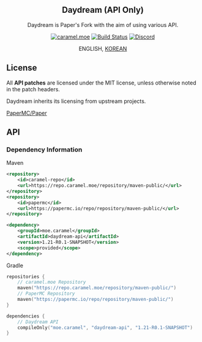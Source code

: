 <div align="center">

## Daydream (API Only)

<p>Daydream is Paper's Fork with the aim of using various API.</p>

[![caramel.moe](https://img.shields.io/badge/made%20by.-caramel.moe-red)](https://caramel.moe)
[![Build Status](https://img.shields.io/github/actions/workflow/status/LemonCaramel/Daydream-API/daydream-api-build-1.21.yml)](https://github.com/LemonCaramel/Daydream-API/actions/workflows/daydream-api-build-1.21.yml)
[![Discord](https://img.shields.io/discord/534586842079821824.svg?label=use%20server&logo=discord&logoColor=ffffff&color=7389D8&labelColor=6A7EC2)](https://discord.gg/f9qGtYF)

ENGLISH, [KOREAN](README_KO.md)

</div>

## License

All **API patches** are licensed under the MIT license, unless otherwise noted in the patch headers.

Daydream inherits its licensing from upstream projects.

[PaperMC/Paper](https://github.com/PaperMC/Paper)

## API

### Dependency Information
Maven
```xml
<repository>
    <id>caramel-repo</id>
    <url>https://repo.caramel.moe/repository/maven-public/</url>
</repository>
<repository>
    <id>papermc</id>
    <url>https://papermc.io/repo/repository/maven-public/</url>
</repository>

<dependency>
    <groupId>moe.caramel</groupId>
    <artifactId>daydream-api</artifactId>
    <version>1.21-R0.1-SNAPSHOT</version>
    <scope>provided</scope>
</dependency>
```

Gradle
```kotlin
repositories {
    // caramel.moe Repository
    maven("https://repo.caramel.moe/repository/maven-public/")
    // PaperMC Repository
    maven("https://papermc.io/repo/repository/maven-public/")
}

dependencies {
    // Daydream API
    compileOnly("moe.caramel", "daydream-api", "1.21-R0.1-SNAPSHOT")
}
```
